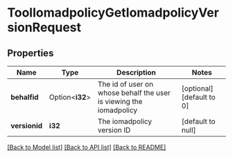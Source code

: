 # ToolIomadpolicyGetIomadpolicyVersionRequest

## Properties

Name | Type | Description | Notes
------------ | ------------- | ------------- | -------------
**behalfid** | Option<**i32**> | The id of user on whose behalf the user is viewing the iomadpolicy | [optional][default to 0]
**versionid** | **i32** | The iomadpolicy version ID | [default to null]

[[Back to Model list]](../README.md#documentation-for-models) [[Back to API list]](../README.md#documentation-for-api-endpoints) [[Back to README]](../README.md)


